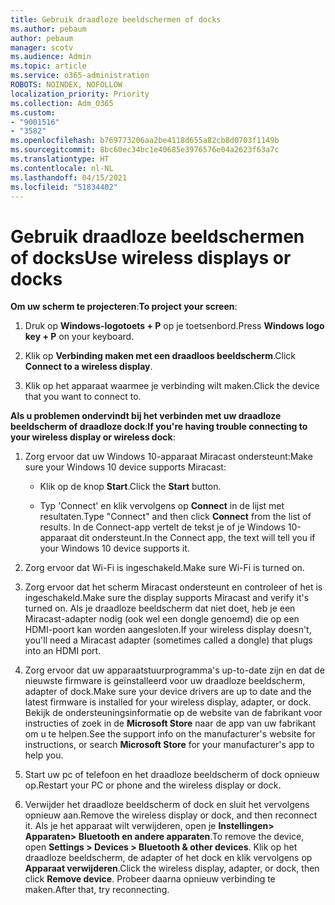 ```yaml
---
title: Gebruik draadloze beeldschermen of docks
ms.author: pebaum
author: pebaum
manager: scotv
ms.audience: Admin
ms.topic: article
ms.service: o365-administration
ROBOTS: NOINDEX, NOFOLLOW
localization_priority: Priority
ms.collection: Adm_O365
ms.custom:
- "9001516"
- "3582"
ms.openlocfilehash: b769773206aa2be4118d655a82cb8d0703f1149b
ms.sourcegitcommit: 8bc60ec34bc1e40685e3976576e04a2623f63a7c
ms.translationtype: HT
ms.contentlocale: nl-NL
ms.lasthandoff: 04/15/2021
ms.locfileid: "51834402"
---
```

# <a name="use-wireless-displays-or-docks"></a><span data-ttu-id="8696f-102">Gebruik draadloze beeldschermen of docks</span><span class="sxs-lookup"><span data-stu-id="8696f-102">Use wireless displays or docks</span></span>

<span data-ttu-id="8696f-103">**Om uw scherm te projecteren**:</span><span class="sxs-lookup"><span data-stu-id="8696f-103">**To project your screen**:</span></span>

1. <span data-ttu-id="8696f-104">Druk op **Windows-logotoets + P** op je toetsenbord.</span><span class="sxs-lookup"><span data-stu-id="8696f-104">Press **Windows logo key + P** on your keyboard.</span></span>

2. <span data-ttu-id="8696f-105">Klik op **Verbinding maken met een draadloos beeldscherm**.</span><span class="sxs-lookup"><span data-stu-id="8696f-105">Click **Connect to a wireless display**.</span></span>

3. <span data-ttu-id="8696f-106">Klik op het apparaat waarmee je verbinding wilt maken.</span><span class="sxs-lookup"><span data-stu-id="8696f-106">Click the device that you want to connect to.</span></span>

<span data-ttu-id="8696f-107">**Als u problemen ondervindt bij het verbinden met uw draadloze beeldscherm of draadloze dock**:</span><span class="sxs-lookup"><span data-stu-id="8696f-107">**If you're having trouble connecting to your wireless display or wireless dock**:</span></span>

1. <span data-ttu-id="8696f-108">Zorg ervoor dat uw Windows 10-apparaat Miracast ondersteunt:</span><span class="sxs-lookup"><span data-stu-id="8696f-108">Make sure your Windows 10 device supports Miracast:</span></span> 

    - <span data-ttu-id="8696f-109">Klik op de knop **Start**.</span><span class="sxs-lookup"><span data-stu-id="8696f-109">Click the **Start** button.</span></span>
    
    - <span data-ttu-id="8696f-110">Typ 'Connect' en klik vervolgens op **Connect** in de lijst met resultaten.</span><span class="sxs-lookup"><span data-stu-id="8696f-110">Type "Connect" and then click **Connect** from the list of results.</span></span> <span data-ttu-id="8696f-111">In de Connect-app vertelt de tekst je of je Windows 10-apparaat dit ondersteunt.</span><span class="sxs-lookup"><span data-stu-id="8696f-111">In the Connect app, the text will tell you if your Windows 10 device supports it.</span></span> 

2. <span data-ttu-id="8696f-112">Zorg ervoor dat Wi-Fi is ingeschakeld.</span><span class="sxs-lookup"><span data-stu-id="8696f-112">Make sure Wi-Fi is turned on.</span></span> 

3. <span data-ttu-id="8696f-113">Zorg ervoor dat het scherm Miracast ondersteunt en controleer of het is ingeschakeld.</span><span class="sxs-lookup"><span data-stu-id="8696f-113">Make sure the display supports Miracast and verify it's turned on.</span></span> <span data-ttu-id="8696f-114">Als je draadloze beeldscherm dat niet doet, heb je een Miracast-adapter nodig (ook wel een dongle genoemd) die op een HDMI-poort kan worden aangesloten.</span><span class="sxs-lookup"><span data-stu-id="8696f-114">If your wireless display doesn't, you'll need a Miracast adapter (sometimes called a dongle) that plugs into an HDMI port.</span></span>

4. <span data-ttu-id="8696f-115">Zorg ervoor dat uw apparaatstuurprogramma's up-to-date zijn en dat de nieuwste firmware is geïnstalleerd voor uw draadloze beeldscherm, adapter of dock.</span><span class="sxs-lookup"><span data-stu-id="8696f-115">Make sure your device drivers are up to date and the latest firmware is installed for your wireless display, adapter, or dock.</span></span> <span data-ttu-id="8696f-116">Bekijk de ondersteuningsinformatie op de website van de fabrikant voor instructies of zoek in de **Microsoft Store** naar de app van uw fabrikant om u te helpen.</span><span class="sxs-lookup"><span data-stu-id="8696f-116">See the support info on the manufacturer's website for instructions, or search **Microsoft Store** for your manufacturer's app to help you.</span></span>

5. <span data-ttu-id="8696f-117">Start uw pc of telefoon en het draadloze beeldscherm of dock opnieuw op.</span><span class="sxs-lookup"><span data-stu-id="8696f-117">Restart your PC or phone and the wireless display or dock.</span></span>

6. <span data-ttu-id="8696f-118">Verwijder het draadloze beeldscherm of dock en sluit het vervolgens opnieuw aan.</span><span class="sxs-lookup"><span data-stu-id="8696f-118">Remove the wireless display or dock, and then reconnect it.</span></span> <span data-ttu-id="8696f-119">Als je het apparaat wilt verwijderen, open je **Instellingen> Apparaten> Bluetooth en andere apparaten**.</span><span class="sxs-lookup"><span data-stu-id="8696f-119">To remove the device, open **Settings > Devices  > Bluetooth & other devices**.</span></span> <span data-ttu-id="8696f-120">Klik op het draadloze beeldscherm, de adapter of het dock en klik vervolgens op **Apparaat verwijderen**.</span><span class="sxs-lookup"><span data-stu-id="8696f-120">Click the wireless display, adapter, or dock, then click **Remove device**.</span></span> <span data-ttu-id="8696f-121">Probeer daarna opnieuw verbinding te maken.</span><span class="sxs-lookup"><span data-stu-id="8696f-121">After that, try reconnecting.</span></span>
